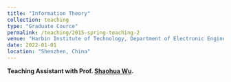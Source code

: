 ```yaml
---
title: "Information Theory"
collection: teaching
type: "Graduate Cource"
permalink: /teaching/2015-spring-teaching-2
venue: "Harbin Institute of Technology, Department of Electronic Engineering"
date: 2022-01-01
location: "Shenzhen, China"
---
```


**Teaching Assistant with Prof. [Shaohua Wu](https://faculty.hitsz.edu.cn/wushaohua).**

